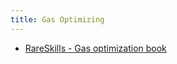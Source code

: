 ```yaml
---
title: Gas Optimizing
---
```


- [RareSkills - Gas optimization book](https://www.rareskills.io/post/gas-optimization)